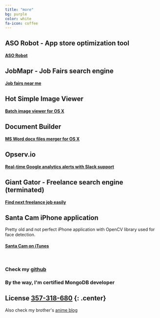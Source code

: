 ```yaml
---
title: "more"
bg: purple
color: white
fa-icon: coffee
---
```


## ASO Robot - App store optimization tool

#### [ASO Robot](https://asorobot.com)

## JobMapr - Job Fairs search engine

#### [Job fairs near me](http://jobmapr.com)

## Hot Simple Image Viewer

#### [Batch image viewer for OS X](http://simpleimageviewer.com)

## Document Builder

#### [MS Word docx files merger for OS X](http://osxdocumentbuilder.com)

## Opserv.io

#### [Real-time Google analytics alerts with Slack support](https://opserv.io)

## Giant Gator - Freelance search engine (terminated)

#### [Find next freelance job easily](http://giantgator.com/)

## Santa Cam iPhone application

Pretty old and not perfect iPhone application with OpenCV library used for face detection.

#### [Santa Cam on iTunes](https://itunes.apple.com/us/app/santa-cam/id482488720?mt=8)

<br>

### Check my [github](https://github.com/DmitriySalko)

### By the way, I'm certified MongoDB developer

License [357-318-680](https://university.mongodb.com/exams/verify_certificate)
{: .center}
---

Also check my brother's [anime blog](http://kawaii-mobile.com/)


